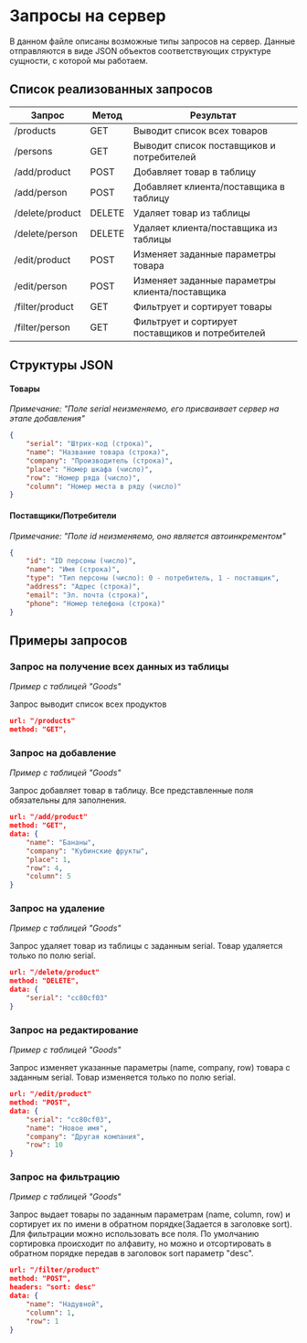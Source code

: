 # Запросы на сервер
В данном файле описаны возможные типы запросов на сервер. Данные отправляются в виде JSON объектов соответствующих структуре сущности, с которой мы работаем.
## Список реализованных запросов

Запрос | Метод | Результат |
------ | ----- | --------- |
/products | GET | Выводит список всех товаров
/persons | GET | Выводит список поставщиков и потребителей
/add/product | POST | Добавляет товар в таблицу
/add/person | POST | Добавляет клиента/поставщика в таблицу
/delete/product | DELETE | Удаляет товар из таблицы
/delete/person | DELETE | Удаляет клиента/поставщика из таблицы
/edit/product | POST | Изменяет заданные параметры товара
/edit/person | POST | Изменяет заданные параметры клиента/поставщика
/filter/product | GET | Фильтрует и сортирует товары
/filter/person | GET | Фильтрует и сортирует поставщиков и потребителей

## Структуры JSON

#### Товары
_Примечание: "Поле serial неизменяемо, его присваивает сервер на этапе добавления"_
``` json
{
    "serial": "Штрих-код (строка)",
    "name": "Название товара (строка)",
    "company": "Производитель (строка)",
    "place": "Номер шкафа (число)",
    "row": "Номер ряда (число)",
    "column": "Номер места в ряду (число)"
}
```
#### Поставщики/Потребители
_Примечание: "Поле id неизменяемо, оно является автоинкрементом"_
``` json
{
    "id": "ID персоны (число)",
    "name": "Имя (строка)",
    "type": "Тип персоны (число): 0 - потребитель, 1 - поставщик",
    "address": "Адрес (строка)",
    "email": "Эл. почта (строка)",
    "phone": "Номер телефона (строка)"
}
```
## Примеры запросов
### Запрос на получение всех данных из таблицы
_Пример с таблицей "Goods"_

Запрос выводит список всех продуктов
```json
url: "/products"
method: "GET",
```
### Запрос на добавление
_Пример с таблицей "Goods"_

Запрос добавляет товар в таблицу. Все представленные поля обязательны для заполнения.
```json
url: "/add/product"
method: "GET",
data: {
    "name": "Бананы",
    "company": "Кубинские фрукты",
    "place": 1,
    "row": 4,
    "column": 5
}
```

### Запрос на удаление
_Пример с таблицей "Goods"_

Запрос удаляет товар из таблицы с заданным serial. Товар удаляется только по полю serial.
```json
url: "/delete/product"
method: "DELETE",
data: {
    "serial": "cc80cf03"
}
```

### Запрос на редактирование
_Пример с таблицей "Goods"_

Запрос изменяет указанные параметры (name, company, row) товара с заданным serial. Товар изменяется только по полю serial.
```json
url: "/edit/product"
method: "POST",
data: {
    "serial": "cc80cf03",
    "name": "Новое имя",
    "company": "Другая компания",
    "row": 10
}
```

### Запрос на фильтрацию
_Пример с таблицей "Goods"_

Запрос выдает товары по заданным параметрам (name, column, row) и сортирует их по имени в обратном порядке(Задается в заголовке sort).
Для фильтрации можно использовать все поля. По умолчанию сортировка происходит по алфавиту,
но можно и отсортировать в обратном порядке передав в заголовок sort параметр "desc".
```json
url: "/filter/product"
method: "POST",
headers: "sort: desc"
data: {
    "name": "Надувной",
    "column": 1,
    "row": 1
}
```
